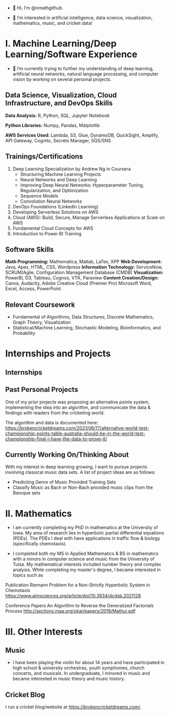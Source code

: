 - 👋 Hi, I’m @nmathgithub.

- 👀 I’m interested in artificial intelligence, data science, visualization, mathematics, music, and cricket data!


# I. Machine Learning/Deep Learning/Software Experience

- 🌱 I’m currently trying to further my understanding of deep learning, artificial neural networks, natural language processing, and computer vision by working on several personal projects. 

## Data Science, Visualization, Cloud Infrastructure, and DevOps Skills 

**Data Analysis:** R, Python, SQL, Jupyter Notebook

**Python Libraries:** Numpy, Pandas, Matplotlib

**AWS Services Used:** Lambda, S3, Glue, DynamoDB, QuickSight, Amplify, API Gateway, Cognito, Secrets Manager, SQS/SNS

## Trainings/Certifications

 1. Deep Learning Specialization by Andrew Ng in Coursera 
    - Structuring Machine Learning Projects
    - Neural Networks and Deep Learning 
    - Improving Deep Neural Networks: Hyperparameter Tuning, Regularization, and Optimization
    - Sequence Models 
    - Convolution Neural Networks 
 2. DevOps Foundations (LinkedIn Learning)
 3. Developing Serverless Solutions on AWS
 4. Cloud (AWS): Build, Secure, Manage Serverless Applications at Scale on AWS
 5. Fundamental Cloud Concepts for AWS
 6. Introduction to Power BI Training

## Software Skills
**Math Programming:** Mathematica, Matlab, LaTex, XPP
**Web Development:** Java, Apex, HTML, CSS, Wordpress
**Information Technology:** ServiceNow, SCRUM/Agile, Configuration Management Database (CMDB)
**Visualization:** PowerBI, D3, Tableau, Cognos, VTK, Paraview
**Content Creation/Design:** Canva, Audacity, Adobe Creative Cloud (Premier Pro)
Microsoft Word, Excel, Access, PowerPoint

## Relevant Coursework
- Fundamental of Algorithms, Data Structures, Discrete Mathematics, Graph Theory, Visualization
- Statistical/Machine Learning, Stochastic Modeling, Bioinformatics, and Probability

# Internships and Projects

## Internships 

## Past Personal Projects 
One of my prior projects was proposing an alternative points system, implementing the idea into an algorithm, and communicate the data & findings with readers from the cricketing world.

The algorithm and data is documented here: 
https://brokencricketdreams.com/2021/06/17/alternative-world-test-championship-points-table-australia-should-be-in-the-world-test-championship-final-i-have-the-data-to-prove-it/

## Currently Working On/Thinking About
With my interest in deep learning growing, I want to pursue projects involving classical music data sets.
A list of project ideas are as follows:

- Predicting Genre of Music Provided Training Sets 
- Classify Music as Bach or Non-Bach provided music clips from the Baroque sets

# II. Mathematics 

- I am currently completing my PhD in mathematics at the University of Iowa. My area of research lies in hyperbolic partial differential equations (PDEs).
The PDEs I deal with have applications in traffic flow & biology (specifically chemotaxis).  

- I completed both my MS in Applied Mathematics & BS in mathematics with a minors in computer science and music from the University of Tulsa.
My mathematical interests included number theory and complex analysis. While completing my master's degree, I became interested in topics such as 

Publication
Riemann Problem for a Non-Strictly Hyperbolic System in Chemotaxis https://www.aimsciences.org/article/doi/10.3934/dcdsb.2021128

Conference Papers
An Algorithm to Reverse the Generalized Factorials Process http://sections.maa.org/okar/papers/2019/Mathur.pdf

# III. Other Interests


## Music 

- I have been playing the violin for about 14 years and have participated in high school & university orchestras, youth symphonies, church concerts, and musicals. In undergraduate, I minored in music and became interested in music theory and music history.


## Cricket Blog 

I run a cricket blog/website at https://brokencricketdreams.com/. 

<!---
nmathgithub/nmathgithub is a ✨ special ✨ repository because its `README.md` (this file) appears on your GitHub profile.
You can click the Preview link to take a look at your changes.
--->

